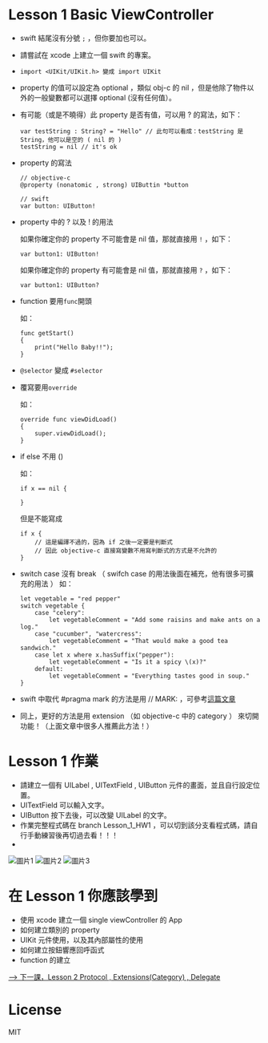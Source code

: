 # Lesson 1 Basic ViewController


- swift 結尾沒有分號 ```;``` ，但你要加也可以。
- 請嘗試在 xcode 上建立一個 swift 的專案。
- ```import <UIKit/UIKit.h> 變成 import UIKit```
- property 的值可以設定為 optional ，類似 obj-c 的 nil ，但是他除了物件以外的一般變數都可以選擇 optional (沒有任何值）。
- 有可能（或是不曉得）此 property 是否有值，可以用 ? 的寫法，如下：

	```
	var testString : String? = "Hello" // 此句可以看成：testString 是 String，他可以是空的 ( nil 的 )
	testString = nil // it's ok
	
	```

- property 的寫法
	
	```
	// objective-c
	@property (nonatomic , strong) UIButtin *button
	
	// swift
	var button: UIButton!
	
	```
- property 中的 ? 以及 ! 的用法

	如果你確定你的 property 不可能會是 nil 值，那就直接用 ```!``` ，如下：
	
	```
	var button1: UIButton!
	
	```
	如果你確定你的 property 有可能會是 nil 值，那就直接用 ```?``` ，如下：
	
	```
	var button1: UIButton?
	
	```

- function 要用```func```開頭

	如：
	
	```
	func getStart()
	{
		print("Hello Baby!!");
	}
	```
- ```@selector``` 變成 ```#selector```
	
- 覆寫要用```override```

	如：
	
	```
	override func viewDidLoad()
	{
		super.viewDidLoad();
	}
	```
- if else 不用 () 

	如：
	
	```
	if x == nil {
	
	}
	
	```
	但是不能寫成
	
	```
	if x {
	    // 這是編譯不過的，因為 if 之後一定要是判斷式
	    // 因此 objective-c 直接寫變數不用寫判斷式的方式是不允許的
	}
	```
	
- switch case 沒有 break （ swifch case 的用法後面在補充，他有很多可擴充的用法 ）
	如：
	
	```
	let vegetable = "red pepper"
	switch vegetable {
		case "celery":
			let vegetableComment = "Add some raisins and make ants on a log."
		case "cucumber", "watercress":
			let vegetableComment = "That would make a good tea sandwich."
		case let x where x.hasSuffix("pepper"):
			let vegetableComment = "Is it a spicy \(x)?"
		default:
    		let vegetableComment = "Everything tastes good in soup."
	}
	```
	
- swift 中取代 #pragma mark 的方法是用 // MARK: ，可參考[這篇文章](http://stackoverflow.com/questions/24017316/pragma-mark-in-swift)
- 同上，更好的方法是用 extension （如 objective-c 中的 category ） 來切開功能！（上面文章中很多人推薦此方法！）
# Lesson 1 作業

- 請建立一個有 UILabel , UITextField , UIButton 元件的畫面，並且自行設定位置。
- UITextField 可以輸入文字。
- UIButton 按下去後，可以改變 UILabel 的文字。
- 作業完整程式碼在 branch Lesson_1_HW1 ，可以切到該分支看程式碼，請自行手動練習後再切過去看！！！
-

![圖片1](lesson1_HW01.png)
![圖片2](lesson1_HW02.png)
![圖片3](lesson1_HW03.png)

# 在 Lesson 1 你應該學到

- 使用 xcode 建立一個 single viewController 的 App
- 如何建立類別的 property
- UIKit 元件使用，以及其內部屬性的使用
- 如何建立按鈕響應回呼函式
- function 的建立

[--> 下一課，Lesson 2 Protocol , Extensions(Category) , Delegate](https://github.com/Coody/Swift_Note/tree/master/Swift_Practice/lesson2_delegateAndExtension)

# License
MIT

